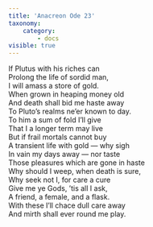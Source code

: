 ```yaml
---
title: 'Anacreon Ode 23'
taxonomy:
    category:
        - docs
visible: true
---
```


If Plutus with his riches can  
Prolong the life of sordid man,  
I will amass a store of gold.  
When grown in heaping money old  
And death shall bid me haste away  
To Pluto’s realms ne’er known to day.  
To him a sum of fold I’ll give  
That I a longer term may live  
But if frail mortals cannot buy  
A transient life with gold — why sigh  
In vain my days away — nor taste  
Those pleasures which are gone in haste  
Why should I weep, when death is sure,  
Why seek not I, for care a cure  
Give me ye Gods, ’tis all I ask,  
A friend, a female, and a flask.  
With these I’ll chace dull care away  
And mirth shall ever round me play.   